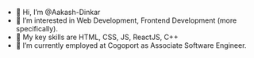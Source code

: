 - 👋 Hi, I’m @Aakash-Dinkar
- 👀 I’m interested in Web Development, Frontend Development (more specifically).
- 🌱 My key skills are HTML, CSS, JS, ReactJS, C++
- 💞️ I’m currently employed at Cogoport as Associate Software Engineer.

<!---
Aakash-Dinkar/Aakash-Dinkar is a ✨ special ✨ repository because its `README.md` (this file) appears on your GitHub profile.
You can click the Preview link to take a look at your changes.
--->
